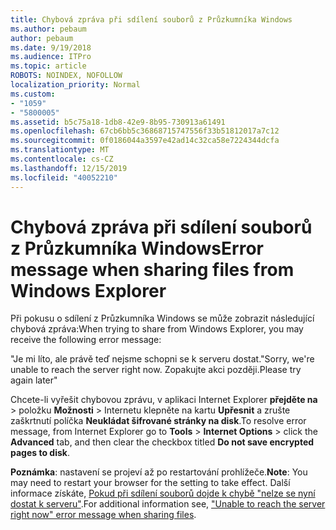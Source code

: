 ```yaml
---
title: Chybová zpráva při sdílení souborů z Průzkumníka Windows
ms.author: pebaum
author: pebaum
ms.date: 9/19/2018
ms.audience: ITPro
ms.topic: article
ROBOTS: NOINDEX, NOFOLLOW
localization_priority: Normal
ms.custom:
- "1059"
- "5800005"
ms.assetid: b5c75a18-1db8-42e9-8b95-730913a61491
ms.openlocfilehash: 67cb6bb5c36868715747556f33b51812017a7c12
ms.sourcegitcommit: 0f0186044a3597e42ad14c32ca58e7224344dcfa
ms.translationtype: MT
ms.contentlocale: cs-CZ
ms.lasthandoff: 12/15/2019
ms.locfileid: "40052210"
---
```

# <a name="error-message-when-sharing-files-from-windows-explorer"></a><span data-ttu-id="25a02-102">Chybová zpráva při sdílení souborů z Průzkumníka Windows</span><span class="sxs-lookup"><span data-stu-id="25a02-102">Error message when sharing files from Windows Explorer</span></span>

<span data-ttu-id="25a02-103">Při pokusu o sdílení z Průzkumníka Windows se může zobrazit následující chybová zpráva:</span><span class="sxs-lookup"><span data-stu-id="25a02-103">When trying to share from Windows Explorer, you may receive the following error message:</span></span>
  
<span data-ttu-id="25a02-104">"Je mi líto, ale právě teď nejsme schopni se k serveru dostat.</span><span class="sxs-lookup"><span data-stu-id="25a02-104">"Sorry, we're unable to reach the server right now.</span></span> <span data-ttu-id="25a02-105">Zopakujte akci později.</span><span class="sxs-lookup"><span data-stu-id="25a02-105">Please try again later"</span></span>
  
<span data-ttu-id="25a02-106">Chcete-li vyřešit chybovou zprávu, v aplikaci Internet Explorer **přejděte na** \> položku **Možnosti** \> Internetu klepněte na kartu **Upřesnit** a zrušte zaškrtnutí políčka **Neukládat šifrované stránky na disk**.</span><span class="sxs-lookup"><span data-stu-id="25a02-106">To resolve error message, from Internet Explorer go to **Tools** \> **Internet Options** \> click the **Advanced** tab, and then clear the checkbox titled **Do not save encrypted pages to disk**.</span></span>
  
 <span data-ttu-id="25a02-107">**Poznámka**: nastavení se projeví až po restartování prohlížeče.</span><span class="sxs-lookup"><span data-stu-id="25a02-107">**Note**: You may need to restart your browser for the setting to take effect.</span></span> <span data-ttu-id="25a02-108">Další informace získáte, [Pokud při sdílení souborů dojde k chybě "nelze se nyní dostat k serveru"](https://go.microsoft.com/fwlink/?linkid=2022914).</span><span class="sxs-lookup"><span data-stu-id="25a02-108">For additional information see, ["Unable to reach the server right now" error message when sharing files](https://go.microsoft.com/fwlink/?linkid=2022914).</span></span>
  